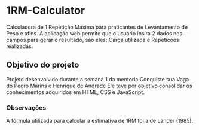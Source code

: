 # 1RM-Calculator
Calculadora de 1 Repetição Máxima para praticantes de Levantamento de Peso e afins. A aplicação web permite que o usuário insira 2 dados nos campos para gerar o resultado, são eles: Carga utilizada e Repetições realizadas.

## Objetivo do projeto
Projeto desenvolvido durante a semana 1 da mentoria Conquiste sua Vaga do Pedro Marins e Henrique de Andrade
Ele teve por objetivo consolidar os conhecimentos adquiridos em HTML, CSS e JavaScript.

### Observações

A fórmula utilizada para calcular a estimativa de 1RM foi a de Lander (1985).
